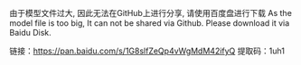 由于模型文件过大, 因此无法在GitHub上进行分享, 请使用百度盘进行下载
As the model file is too big, It can not be shared via Github. Please download it via Baidu Disk.

链接：https://pan.baidu.com/s/1G8slfZeQp4vWgMdM42ifyQ 提取码：1uh1 
